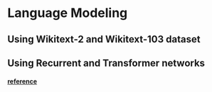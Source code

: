 # Language Modeling

## Using Wikitext-2 and Wikitext-103 dataset

## Using Recurrent and Transformer networks

#### [reference](https://github.com/pytorch/examples/tree/master/word_language_model)